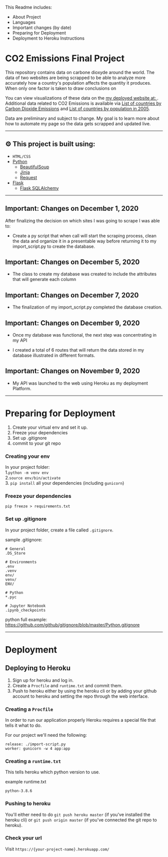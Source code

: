 This Readme includes:
- About Project
- Languages
- Important changes (by date)
- Preparing for Deployment
- Deployment to Heroku Instructions

# CO2 Emissions Final Project

This repository contains data on carbone dioxyde around the world. The data of two websites are being scrapped to be able to analyze more accurately how a country's population affects the quantity it produces. When only one factor is taken to draw conclusions on 

You can view visualizations of these data on the [my deployed website at: ](https://emissionsproject.herokuapp.com/). Additional data related to CO2 Emissions is available via [List of countries by Carbon Dioxide Emissions](https://en.wikipedia.org/wiki/List_of_countries_by_carbon_dioxide_emissions) and [List of countries by population in 2005](https://en.wikipedia.org/wiki/List_of_countries_by_carbon_dioxide_emissions). 

Data are preliminary and subject to change. My goal is to learn more about how to automate my page so the data gets scrapped and updated live. 

***
## ⚙ This project is built using:

- `HTML/CSS`
- [Python](https://docs.python.org/3.8/whatsnew/3.8.html)
     - [BeautifulSoup](https://www.crummy.com/software/BeautifulSoup/bs4/doc/)
     - [Jinja](https://jinja.palletsprojects.com/en/2.11.x/)
     - [Request](https://www.crummy.com/software/BeautifulSoup/bs4/doc/)  
- [Flask](https://flask.palletsprojects.com/en/1.1.x/)
   - [Flask SQLAlchemy](https://flask-sqlalchemy.palletsprojects.com/en/2.x/)

***
## Important: Changes on December 1, 2020

After finalizing the decision on which sites I was going to scrape I was able to:
- Create a py script that when call will start the scraping process, clean the data and organize it in a presentable way before returning it to my import_script.py to create the database.


## Important: Changes on December 5, 2020

- The class to create my database was created to include the attributes that will generate each column


## Important: Changes on December 7, 2020

- The finalization of my import_script.py completed the database creation. 

## Important: Changes on December 9, 2020

- Once my database was functional, the next step was concentrating in my API

- I created a total of 6 routes that will return the data stored in my database illustrated in different formats.

## Important: Changes on November 9, 2020

- My API was launched to the web using Heroku as my deployment Platform.

***
# Preparing for Deployment
1. Create your virtual env and set it up.
2. Freeze your dependencies
3. Set up .gitignore
4. commit to your git repo

### Creating your env
In your project folder:  
1.`python -m venv env`   
2.`source env/bin/activate`  
3. `pip install` all your dependencies (including `gunicorn`)

### Freeze your dependencies

`pip freeze > requirements.txt`

### Set up .gitignore

In your project folder, create a file called `.gitignore`.

sample .gitignore:
```
# General
.DS_Store

# Environments
.env
.venv
env/
venv/
ENV/

# Python
*.pyc

# Jupyter Notebook
.ipynb_checkpoints
```

python full example: https://github.com/github/gitignore/blob/master/Python.gitignore

***
# Deployment

## Deploying to Heroku

1. Sign up for heroku and log in.
2. Create a `Procfile` and `runtime.txt` and commit them.
3. Push to heroku either by using the heroku cli or by adding your github account to heroku and setting the repo through the web interface.

### Creating a `Procfile` 

In order to run our application properly Heroku requires a special file that tells it what to do.

For our project we'll need the following:

```
release: ./import-script.py
worker: gunicorn -w 4 app:app

```

### Creating a `runtime.txt`

This tells heroku which python version to use.

example runtime.txt

```
python-3.8.6
```

### Pushing to heroku

You'll either need to do `git push heroku master` (if you've installed the heroku cli) or `git push origin master` (if you've connected the git repo to heroku).

### Check your url

Visit `https://{your-project-name}.herokuapp.com/`

